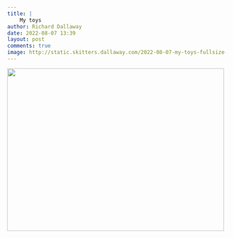 ```yaml
---
title: |
    My toys
author: Richard Dallaway
date: 2022-08-07 13:39
layout: post
comments: true
image: http://static.skitters.dallaway.com/2022-08-07-my-toys-fullsize-0.jpeg
---
```


<a href="http://static.skitters.dallaway.com/2022-08-07-my-toys-fullsize-0.jpeg"><img src="http://static.skitters.dallaway.com/2022-08-07-my-toys-thumb-0.jpeg" width="500" height="375"></a>



